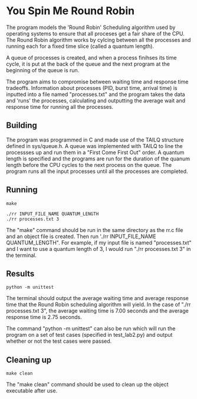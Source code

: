 # You Spin Me Round Robin

The program models the 'Round Robin' Scheduling algorithm used by operating systems to ensure that all proceses get a fair share of the CPU. The Round Robin algorithm works by cylcing between all the processes and running each for a fixed time slice (called a quantum length).

A queue of processes is created, and when a process finihses its time cycle, it is put at the back of the queue and the next program at the beginning of the queue is run.

The program aims to compromise between waiting time and response time tradeoffs. Information about processes (PID, burst time, arrival time) is inputted into a file named "processes.txt" and the program takes the data and 'runs' the processes, calculating and outputting the average wait and response time for running all the processes.

## Building

The program was programmed in C and made use of the TAILQ structure defined in sys/queue.h. A queue was implemented with TAILQ to line the processses up and run them in a "First Come First Out" order. A quantum length is specified and the programs are run for the duration of the quanum length before the CPU cycles to the next process on the queue. The program runs all the input processes until all the processes are completed.

## Running
```shell
make

./rr INPUT_FILE_NAME QUANTUM_LENGTH
./rr processes.txt 3
```

The "make" command should be run in the same directory as the rr.c file and an object file is created. Then run './rr INPUT_FILE_NAME QUANTUM_LENGTH". For example, if my input file is named "processes.txt" and I want to use a quantum length of 3, I would run "./rr processes.txt 3" in the terminal.

## Results
```shell
python -m unittest

```
The terminal should output the average waiting time and average response time that the Round Robin scheduling algorithm will yield. In the case of "./rr processes.txt 3", the average waiting time is 7.00 seconds and the average response time is 2.75 seconds.

The command "python -m unittest" can also be run which will run the program on a set of test cases (specified in test_lab2.py) and output whether or not the test cases were passed.

## Cleaning up

```shell
make clean
```

The "make clean" command should be used to clean up the object executable after use.
